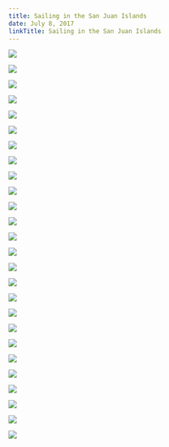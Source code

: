 ```yaml
---
title: Sailing in the San Juan Islands
date: July 8, 2017
linkTitle: Sailing in the San Juan Islands
---
```


![](/images/san-juan/DSCF6045.jpg)

![](/images/san-juan/DSCF6030.jpg)

![](/images/san-juan/DSCF6055.jpg)

![](/images/san-juan/DSCF6058.jpg)

![](/images/san-juan/DSCF6068.jpg)

![](/images/san-juan/DSCF6069.jpg)

![](/images/san-juan/DSCF6071.jpg)

![](/images/san-juan/DSCF6079.jpg)

![](/images/san-juan/DSCF6081.jpg)

![](/images/san-juan/DSCF6091.jpg)

![](/images/san-juan/DSCF6099.jpg)

![](/images/san-juan/DSCF6107.jpg)

![](/images/san-juan/DSCF6108.jpg)

![](/images/san-juan/DSCF6115.jpg)

![](/images/san-juan/DSCF6119.jpg)

![](/images/san-juan/DSCF6124.jpg)

![](/images/san-juan/DSCF6138.jpg)

![](/images/san-juan/DSCF6139.jpg)

![](/images/san-juan/DSCF6144.jpg)

![](/images/san-juan/DSCF6149.jpg)

![](/images/san-juan/DSCF6155.jpg)

![](/images/san-juan/DSCF6158.jpg)

![](/images/san-juan/DSCF6178.jpg)

![](/images/san-juan/DSCF6197.jpg)

![](/images/san-juan/DSCF6200.jpg)

![](/images/san-juan/DSCF6209.jpg)
